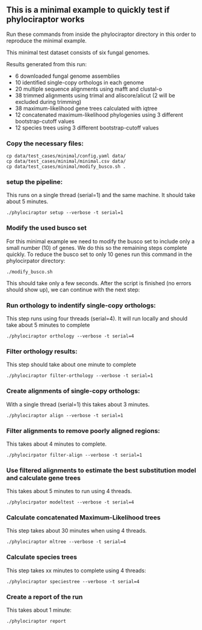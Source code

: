 ## This is a minimal example to quickly test if phylociraptor works

Run these commands from inside the phylociraptor directory in this order to reproduce the minimal example.

This minimal test dataset consists of six fungal genomes.

Results generated from this run:

- 6 downloaded fungal genome assemblies
- 10 identified single-copy orthologs in each genome
- 20 multiple sequence alignments using mafft and clustal-o
- 38 trimmed alignments using trimal and aliscore/alicut (2 will be excluded during trimming)
- 38 maximum-likelihood gene trees calculated with iqtree
- 12 concatenated maximum-likelihood phylogenies using 3 different bootstrap-cutoff values
- 12 species trees using 3 different bootstrap-cutoff values

### Copy the necessary files:

```
cp data/test_cases/minimal/config.yaml data/
cp data/test_cases/minimal/minimal.csv data/
cp data/test_cases/minimal/modify_busco.sh .
```

### setup the pipeline:

This runs on a single thread (serial=1) and the same machine. It should take about 5 minutes.

```
./phylociraptor setup --verbose -t serial=1
```

### Modify the used busco set

For this minimal example we need to modify the busco set to include only a small number (10) of genes. We do this so the remaining steps complete quickly.
To reduce the busco set to only 10 genes run this command in the phylocirpator directory:

```
./modify_busco.sh
```

This should take only a few seconds. After the script is finished (no errors should show up), we can continue with the next step:

### Run orthology to indentify single-copy orthologs:

This step runs using four threads (serial=4). It will run locally and should take about 5 minutes to complete

```
./phylociraptor orthology --verbose -t serial=4
```

### Filter orthology results:

This step should take about one minute to complete

```
./phylociraptor filter-orthology --verbose -t serial=1
```

### Create alignments of single-copy orthologs:

With a single thread (serial=1) this takes about 3 minutes.

```
./phylociraptor align --verbose -t serial=1
```

### Filter alignments to remove poorly aligned regions:

This takes about 4 minutes to complete.

```
./phylocirpator filter-align --verbose -t serial=1
```

### Use filtered alignments to estimate the best substitution model and calculate gene trees

This takes about 5 minutes to run using 4 threads.

```
./phylocirpator modeltest --verbose -t serial=4
```

### Calculate concatenated Maximum-Likelihood trees

This step takes about 30 minutes when using 4 threads.

```
./phylociraptor mltree --verbose -t serial=4
```

### Calculate species trees

This step takes xx minutes to complete using 4 threads:

```
./phylociraptor speciestree --verbose -t serial=4
```

### Create a report of the run

This takes about 1 minute:

```
./phylociraptor report
```


